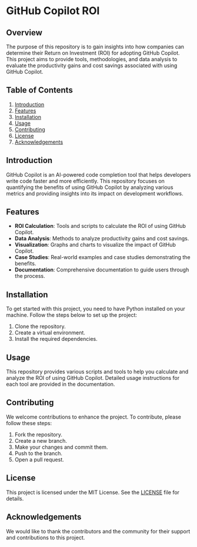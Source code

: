# GitHub Copilot ROI

## Overview
The purpose of this repository is to gain insights into how companies can determine their Return on Investment (ROI) for adopting GitHub Copilot. This project aims to provide tools, methodologies, and data analysis to evaluate the productivity gains and cost savings associated with using GitHub Copilot.

## Table of Contents
1. [Introduction](#introduction)
2. [Features](#features)
3. [Installation](#installation)
4. [Usage](#usage)
5. [Contributing](#contributing)
6. [License](#license)
7. [Acknowledgements](#acknowledgements)

## Introduction
GitHub Copilot is an AI-powered code completion tool that helps developers write code faster and more efficiently. This repository focuses on quantifying the benefits of using GitHub Copilot by analyzing various metrics and providing insights into its impact on development workflows.

## Features
- **ROI Calculation**: Tools and scripts to calculate the ROI of using GitHub Copilot.
- **Data Analysis**: Methods to analyze productivity gains and cost savings.
- **Visualization**: Graphs and charts to visualize the impact of GitHub Copilot.
- **Case Studies**: Real-world examples and case studies demonstrating the benefits.
- **Documentation**: Comprehensive documentation to guide users through the process.

## Installation
To get started with this project, you need to have Python installed on your machine. Follow the steps below to set up the project:

1. Clone the repository.
2. Create a virtual environment.
3. Install the required dependencies.

## Usage
This repository provides various scripts and tools to help you calculate and analyze the ROI of using GitHub Copilot. Detailed usage instructions for each tool are provided in the documentation.

## Contributing
We welcome contributions to enhance the project. To contribute, please follow these steps:

1. Fork the repository.
2. Create a new branch.
3. Make your changes and commit them.
4. Push to the branch.
5. Open a pull request.

## License
This project is licensed under the MIT License. See the [LICENSE](LICENSE) file for details.

## Acknowledgements
We would like to thank the contributors and the community for their support and contributions to this project.

